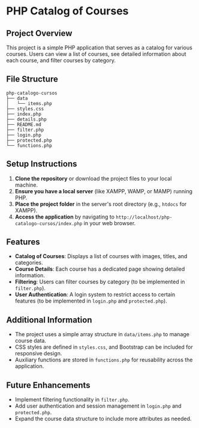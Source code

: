# PHP Catalog of Courses

## Project Overview
This project is a simple PHP application that serves as a catalog for various courses. Users can view a list of courses, see detailed information about each course, and filter courses by category.

## File Structure
```
php-catalogo-cursos
├── data
│   └── items.php
├── styles.css
├── index.php
├── details.php
├── README.md
├── filter.php
├── login.php
├── protected.php
└── functions.php
```

## Setup Instructions
1. **Clone the repository** or download the project files to your local machine.
2. **Ensure you have a local server** (like XAMPP, WAMP, or MAMP) running PHP.
3. **Place the project folder** in the server's root directory (e.g., `htdocs` for XAMPP).
4. **Access the application** by navigating to `http://localhost/php-catalogo-cursos/index.php` in your web browser.

## Features
- **Catalog of Courses**: Displays a list of courses with images, titles, and categories.
- **Course Details**: Each course has a dedicated page showing detailed information.
- **Filtering**: Users can filter courses by category (to be implemented in `filter.php`).
- **User Authentication**: A login system to restrict access to certain features (to be implemented in `login.php` and `protected.php`).

## Additional Information
- The project uses a simple array structure in `data/items.php` to manage course data.
- CSS styles are defined in `styles.css`, and Bootstrap can be included for responsive design.
- Auxiliary functions are stored in `functions.php` for reusability across the application.

## Future Enhancements
- Implement filtering functionality in `filter.php`.
- Add user authentication and session management in `login.php` and `protected.php`.
- Expand the course data structure to include more attributes as needed.